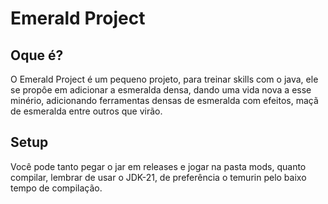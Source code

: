 # Emerald Project

## Oque é?

O Emerald Project é um pequeno projeto, para treinar skills com o java, ele se propôe em adicionar a esmeralda densa, dando uma vida nova a esse minério, adicionando ferramentas densas de esmeralda com efeitos, maçã de esmeralda entre outros que virão.

## Setup

Você pode tanto pegar o jar em releases e jogar na pasta mods, quanto compilar, lembrar de usar o JDK-21, de preferência o temurin pelo baixo tempo de compilação.

